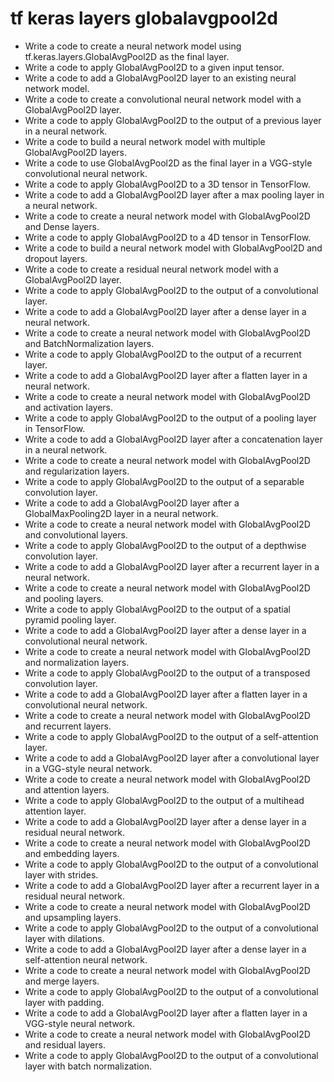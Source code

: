 # tf keras layers globalavgpool2d

- Write a code to create a neural network model using tf.keras.layers.GlobalAvgPool2D as the final layer.
- Write a code to apply GlobalAvgPool2D to a given input tensor.
- Write a code to add a GlobalAvgPool2D layer to an existing neural network model.
- Write a code to create a convolutional neural network model with a GlobalAvgPool2D layer.
- Write a code to apply GlobalAvgPool2D to the output of a previous layer in a neural network.
- Write a code to build a neural network model with multiple GlobalAvgPool2D layers.
- Write a code to use GlobalAvgPool2D as the final layer in a VGG-style convolutional neural network.
- Write a code to apply GlobalAvgPool2D to a 3D tensor in TensorFlow.
- Write a code to add a GlobalAvgPool2D layer after a max pooling layer in a neural network.
- Write a code to create a neural network model with GlobalAvgPool2D and Dense layers.
- Write a code to apply GlobalAvgPool2D to a 4D tensor in TensorFlow.
- Write a code to build a neural network model with GlobalAvgPool2D and dropout layers.
- Write a code to create a residual neural network model with a GlobalAvgPool2D layer.
- Write a code to apply GlobalAvgPool2D to the output of a convolutional layer.
- Write a code to add a GlobalAvgPool2D layer after a dense layer in a neural network.
- Write a code to create a neural network model with GlobalAvgPool2D and BatchNormalization layers.
- Write a code to apply GlobalAvgPool2D to the output of a recurrent layer.
- Write a code to add a GlobalAvgPool2D layer after a flatten layer in a neural network.
- Write a code to create a neural network model with GlobalAvgPool2D and activation layers.
- Write a code to apply GlobalAvgPool2D to the output of a pooling layer in TensorFlow.
- Write a code to add a GlobalAvgPool2D layer after a concatenation layer in a neural network.
- Write a code to create a neural network model with GlobalAvgPool2D and regularization layers.
- Write a code to apply GlobalAvgPool2D to the output of a separable convolution layer.
- Write a code to add a GlobalAvgPool2D layer after a GlobalMaxPooling2D layer in a neural network.
- Write a code to create a neural network model with GlobalAvgPool2D and convolutional layers.
- Write a code to apply GlobalAvgPool2D to the output of a depthwise convolution layer.
- Write a code to add a GlobalAvgPool2D layer after a recurrent layer in a neural network.
- Write a code to create a neural network model with GlobalAvgPool2D and pooling layers.
- Write a code to apply GlobalAvgPool2D to the output of a spatial pyramid pooling layer.
- Write a code to add a GlobalAvgPool2D layer after a dense layer in a convolutional neural network.
- Write a code to create a neural network model with GlobalAvgPool2D and normalization layers.
- Write a code to apply GlobalAvgPool2D to the output of a transposed convolution layer.
- Write a code to add a GlobalAvgPool2D layer after a flatten layer in a convolutional neural network.
- Write a code to create a neural network model with GlobalAvgPool2D and recurrent layers.
- Write a code to apply GlobalAvgPool2D to the output of a self-attention layer.
- Write a code to add a GlobalAvgPool2D layer after a convolutional layer in a VGG-style neural network.
- Write a code to create a neural network model with GlobalAvgPool2D and attention layers.
- Write a code to apply GlobalAvgPool2D to the output of a multihead attention layer.
- Write a code to add a GlobalAvgPool2D layer after a dense layer in a residual neural network.
- Write a code to create a neural network model with GlobalAvgPool2D and embedding layers.
- Write a code to apply GlobalAvgPool2D to the output of a convolutional layer with strides.
- Write a code to add a GlobalAvgPool2D layer after a recurrent layer in a residual neural network.
- Write a code to create a neural network model with GlobalAvgPool2D and upsampling layers.
- Write a code to apply GlobalAvgPool2D to the output of a convolutional layer with dilations.
- Write a code to add a GlobalAvgPool2D layer after a dense layer in a self-attention neural network.
- Write a code to create a neural network model with GlobalAvgPool2D and merge layers.
- Write a code to apply GlobalAvgPool2D to the output of a convolutional layer with padding.
- Write a code to add a GlobalAvgPool2D layer after a flatten layer in a VGG-style neural network.
- Write a code to create a neural network model with GlobalAvgPool2D and residual layers.
- Write a code to apply GlobalAvgPool2D to the output of a convolutional layer with batch normalization.